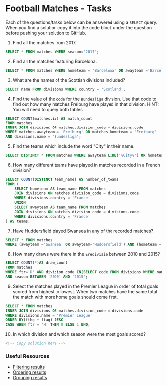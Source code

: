 # Football Matches - Tasks

Each of the questions/tasks below can be answered using a `SELECT` query. When you find a solution copy it into the code block under the question before pushing your solution to GitHub.

1) Find all the matches from 2017.

```sql
SELECT * FROM matches WHERE season='2017';


```

2) Find all the matches featuring Barcelona.

```sql
SELECT * FROM matches WHERE hometeam = 'Barcelona' OR awayteam ='Barcelona';


```

3) What are the names of the Scottish divisions included?

```sql
SELECT name FROM divisions WHERE country = 'Scotland';


```

4) Find the value of the `code` for the `Bundesliga` division. Use that code to find out how many matches Freiburg have played in that division. HINT: You will need to query both tables

```sql
SELECT COUNT(matches.id) AS match_count
FROM matches
INNER JOIN divisions ON matches.division_code = divisions.code
WHERE matches.awayteam = 'Freiburg' OR matches.hometeam = 'Freiburg'
AND divisions.name = 'Bundesliga';


```

5) Find the teams which include the word "City" in their name. 

```sql
SELECT DISTINCT * FROM matches WHERE awayteam LIKE('%City%') OR hometeam LIKE('%City%');


```

6) How many different teams have played in matches recorded in a French division?

```sql
SELECT COUNT(DISTINCT team_name) AS number_of_teams
FROM (
    SELECT hometeam AS team_name FROM matches
    JOIN divisions ON matches.division_code = divisions.code
    WHERE divisions.country = 'France'
    UNION
    SELECT awayteam AS team_name FROM matches
    JOIN divisions ON matches.division_code = divisions.code
    WHERE divisions.country = 'France'
) AS teams;


```

7) Have Huddersfield played Swansea in any of the recorded matches?

```sql
SELECT * FROM matches 
WHERE (awayteam ='Swansea' OR awayteam='Huddersfield') AND (hometeam = 'Swansea' OR hometeam ='Huddersfield');


```

8) How many draws were there in the `Eredivisie` between 2010 and 2015?

```sql
SELECT COUNT(*)AS draw_count
FROM matches 
WHERE ftr='D' AND division_code IN(SELECT code FROM divisions WHERE name='Eredivisie')
AND season BETWEEN '2010' AND '2015';


```

9) Select the matches played in the Premier League in order of total goals scored from highest to lowest. When two matches have the same total the match with more home goals should come first.

```sql
SELECT * FROM matches
INNER JOIN divisions ON matches.division_code = divisions.code
WHERE divisions.name = 'Premier League'
ORDER BY(fthg + ftag) DESC
CASE WHEN ftr = 'H' THEN 0 ELSE 1 END;


```

10) In which division and which season were the most goals scored?

```sql
<!-- Copy solution here -->


```

### Useful Resources

- [Filtering results](https://www.w3schools.com/sql/sql_where.asp)
- [Ordering results](https://www.w3schools.com/sql/sql_orderby.asp)
- [Grouping results](https://www.w3schools.com/sql/sql_groupby.asp)